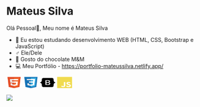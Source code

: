 <h1>Mateus Silva</h1>
<p>Olá Pessoal👋, Meu nome é Mateus Silva</p>

- 📖 Eu estou estudando desenvolvimento WEB (HTML, CSS, Bootstrap e JavaScript)
- ♂️ Ele/Dele
- 🍫 Gosto do chocolate M&M
- 💻 Meu Portfólio - https://portfolio-mateussilva.netlify.app/

<div style="display: inline_block">
  <img align="center" alt="M4TEU58-HTML" height="30" width="40" src="https://raw.githubusercontent.com/devicons/devicon/master/icons/html5/html5-original.svg">
  <img align="center" alt="M4TEU58-CSS" height="30" width="40" src="https://raw.githubusercontent.com/devicons/devicon/master/icons/css3/css3-original.svg">
  <img align="center" alt="M4TEU58-BOOTSTRAP" height="30" width="40" src="https://raw.githubusercontent.com/devicons/devicon/master/icons/bootstrap/bootstrap-plain.svg">
  <img align="center" alt="M4TEU58-JS" height="30" width="40" src="https://raw.githubusercontent.com/devicons/devicon/master/icons/javascript/javascript-plain.svg">
</div>

<div>
  <br>
  <a href="https://www.linkedin.com/in/mateus-silva1/" target="_blank"><img src="https://img.shields.io/badge/LinkedIn-0077B5?style=for-the-badge&logo=linkedin&logoColor=white" target="_blank"></a>
</div>
